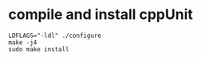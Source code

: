 # compile and  install cppUnit

```script=sh
LDFLAGS="-ldl" ./configure
make -j4
sudo make install
```
